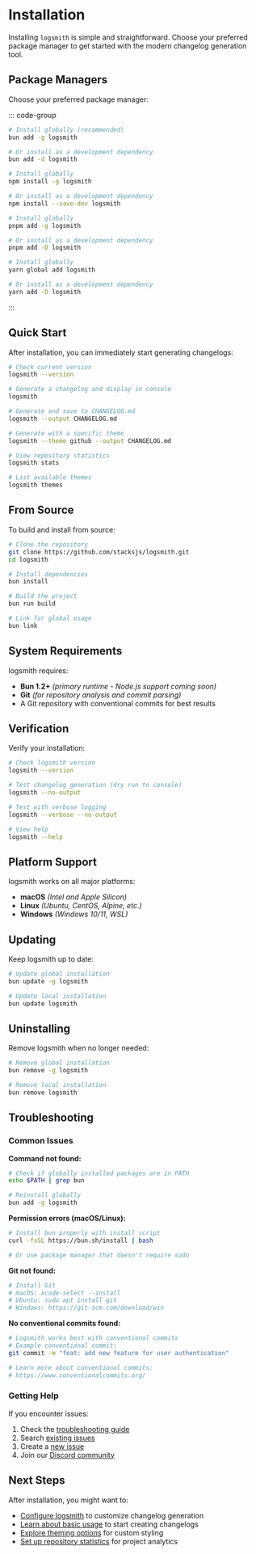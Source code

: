 # Installation

Installing `logsmith` is simple and straightforward. Choose your preferred package manager to get started with the modern changelog generation tool.

## Package Managers

Choose your preferred package manager:

::: code-group

```sh [bun]
# Install globally (recommended)
bun add -g logsmith

# Or install as a development dependency
bun add -d logsmith
```

```sh [npm]
# Install globally
npm install -g logsmith

# Or install as a development dependency
npm install --save-dev logsmith
```

```sh [pnpm]
# Install globally
pnpm add -g logsmith

# Or install as a development dependency
pnpm add -D logsmith
```

```sh [yarn]
# Install globally
yarn global add logsmith

# Or install as a development dependency
yarn add -D logsmith
```

:::

## Quick Start

After installation, you can immediately start generating changelogs:

```sh
# Check current version
logsmith --version

# Generate a changelog and display in console
logsmith

# Generate and save to CHANGELOG.md
logsmith --output CHANGELOG.md

# Generate with a specific theme
logsmith --theme github --output CHANGELOG.md

# View repository statistics
logsmith stats

# List available themes
logsmith themes
```

## From Source

To build and install from source:

```sh
# Clone the repository
git clone https://github.com/stacksjs/logsmith.git
cd logsmith

# Install dependencies
bun install

# Build the project
bun run build

# Link for global usage
bun link
```

## System Requirements

logsmith requires:

- **Bun 1.2+** _(primary runtime - Node.js support coming soon)_
- **Git** _(for repository analysis and commit parsing)_
- A Git repository with conventional commits for best results

## Verification

Verify your installation:

```sh
# Check logsmith version
logsmith --version

# Test changelog generation (dry run to console)
logsmith --no-output

# Test with verbose logging
logsmith --verbose --no-output

# View help
logsmith --help
```

## Platform Support

logsmith works on all major platforms:

- **macOS** _(Intel and Apple Silicon)_
- **Linux** _(Ubuntu, CentOS, Alpine, etc.)_
- **Windows** _(Windows 10/11, WSL)_

## Updating

Keep logsmith up to date:

```sh
# Update global installation
bun update -g logsmith

# Update local installation
bun update logsmith
```

## Uninstalling

Remove logsmith when no longer needed:

```sh
# Remove global installation
bun remove -g logsmith

# Remove local installation
bun remove logsmith
```

## Troubleshooting

### Common Issues

**Command not found:**
```sh
# Check if globally installed packages are in PATH
echo $PATH | grep bun

# Reinstall globally
bun add -g logsmith
```

**Permission errors (macOS/Linux):**
```sh
# Install bun properly with install script
curl -fsSL https://bun.sh/install | bash

# Or use package manager that doesn't require sudo
```

**Git not found:**
```sh
# Install Git
# macOS: xcode-select --install
# Ubuntu: sudo apt install git
# Windows: https://git-scm.com/download/win
```

**No conventional commits found:**
```sh
# Logsmith works best with conventional commits
# Example conventional commit:
git commit -m "feat: add new feature for user authentication"

# Learn more about conventional commits:
# https://www.conventionalcommits.org/
```

### Getting Help

If you encounter issues:

1. Check the [troubleshooting guide](/advanced/cross-platform)
2. Search [existing issues](https://github.com/stacksjs/logsmith/issues)
3. Create a [new issue](https://github.com/stacksjs/logsmith/issues/new)
4. Join our [Discord community](https://discord.gg/stacksjs)

## Next Steps

After installation, you might want to:

- [Configure logsmith](/config) to customize changelog generation
- [Learn about basic usage](/usage) to start creating changelogs
- [Explore theming options](/features/theming) for custom styling
- [Set up repository statistics](/features/repository-insights) for project analytics
